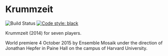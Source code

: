 Krummzeit
=========

![Build Status](
    https://github.com/trevorbaca/krummzeit/actions/workflows/main.yml/badge.svg)
[![Code style: black](
    https://img.shields.io/badge/code%20style-black-000000.svg)](
    https://github.com/ambv/black)

Krummzeit (2014) for seven players.

World premiere 4 October 2015 by Ensemble Mosaik under the direction of Jonathan Hepfer
in Paine Hall on the campus of Harvard University.
